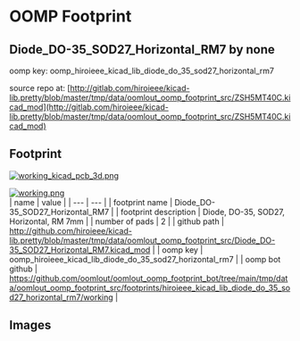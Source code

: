 # OOMP Footprint  
## Diode_DO-35_SOD27_Horizontal_RM7  by none  
  
oomp key: oomp_hiroieee_kicad_lib_diode_do_35_sod27_horizontal_rm7  
  
source repo at: [http://gitlab.com/hiroieee/kicad-lib.pretty/blob/master/tmp/data/oomlout_oomp_footprint_src/ZSH5MT40C.kicad_mod](http://gitlab.com/hiroieee/kicad-lib.pretty/blob/master/tmp/data/oomlout_oomp_footprint_src/ZSH5MT40C.kicad_mod)  
## Footprint  
  
[![working_kicad_pcb_3d.png](working_kicad_pcb_3d_600.png)](working_kicad_pcb_3d.png)  
  
[![working.png](working_600.png)](working.png)  
| name | value | 
| --- | --- | 
| footprint name | Diode_DO-35_SOD27_Horizontal_RM7 | 
| footprint description | Diode, DO-35,  SOD27, Horizontal, RM 7mm | 
| number of pads | 2 | 
| github path | http://github.com/hiroieee/kicad-lib.pretty/blob/master/tmp/data/oomlout_oomp_footprint_src/Diode_DO-35_SOD27_Horizontal_RM7.kicad_mod | 
| oomp key | oomp_hiroieee_kicad_lib_diode_do_35_sod27_horizontal_rm7 | 
| oomp bot github | https://github.com/oomlout/oomlout_oomp_footprint_bot/tree/main/tmp/data/oomlout_oomp_footprint_src/footprints/hiroieee_kicad_lib_diode_do_35_sod27_horizontal_rm7/working | 
## Images  

